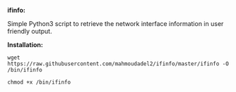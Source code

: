 **ifinfo:**

Simple Python3 script to retrieve the network interface information in user friendly output.

**Installation:**

`wget https://raw.githubusercontent.com/mahmoudadel2/ifinfo/master/ifinfo -O /bin/ifinfo`

`chmod +x /bin/ifinfo`
